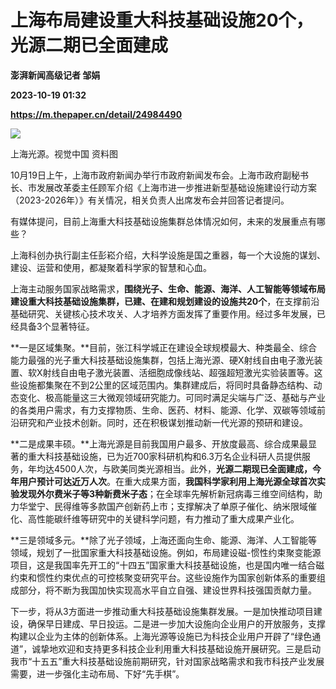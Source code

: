 # 上海布局建设重大科技基础设施20个，光源二期已全面建成
**澎湃新闻高级记者 邹娟**

**2023-10-19 01:32**

**https://m.thepaper.cn/detail/24984490**

![](https://imagecloud.thepaper.cn/thepaper/image/274/727/452.png)

上海光源。视觉中国 资料图

10月19日上午，上海市政府新闻办举行市政府新闻发布会。上海市政府副秘书长、市发展改革委主任顾军介绍《上海市进一步推进新型基础设施建设行动方案（2023-2026年）》有关情况，相关负责人出席发布会并回答记者提问。

有媒体提问，目前上海重大科技基础设施集群总体情况如何，未来的发展重点有哪些？

上海科创办执行副主任彭崧介绍，大科学设施是国之重器，每一个大设施的谋划、建设、运营和使用，都凝聚着科学家的智慧和心血。

上海主动服务国家战略需求，**围绕光子、生命、能源、海洋、人工智能等领域布局建设重大科技基础设施集群，已建、在建和规划建设的设施共20个**，在支撑前沿基础研究、关键核心技术攻关、人才培养方面发挥了重要作用。经过多年发展，已经具备3个显著特征。

**一是区域集聚。**目前，张江科学城正在建设全球规模最大、种类最全、综合能力最强的光子重大科技基础设施集群，包括上海光源、硬X射线自由电子激光装置、软X射线自由电子激光装置、活细胞成像线站、超强超短激光实验装置等。这些设施都集聚在不到2公里的区域范围内。集群建成后，将同时具备静态结构、动态变化、极高能量这三大微观领域研究能力。可同时满足尖端与广泛、基础与产业的各类用户需求，有力支撑物质、生命、医药、材料、能源、化学、双碳等领域前沿研究和产业技术创新。同时，还在积极谋划推动新一代光源的预研和建设。

**二是成果丰硕。**上海光源是目前我国用户最多、开放度最高、综合成果最显著的重大科技基础设施，已为近700家科研机构和6.3万名企业科研人员提供服务，年均达4500人次，与欧美同类光源相当。此外，**光源二期现已全面建成，今年用户预计可达近万人次**。在重大成果方面，**我国科学家利用上海光源全球首次实验发现外尔费米子等3种新费米子态**；在全球率先解析新冠病毒三维空间结构，助力华堂宁、民得维等多款国产创新药上市；支撑解决了单原子催化、纳米限域催化、高性能碳纤维等研究中的关键科学问题，有力推动了重大成果产业化。

**三是领域多元。**除了光子领域，上海还面向生命、能源、海洋、人工智能等领域，规划了一批国家重大科技基础设施。例如，布局建设磁-惯性约束聚变能源项目，这是我国率先开工的“十四五”国家重大科技基础设施，也是国内唯一结合磁约束和惯性约束优点的可控核聚变研究平台。这些设施作为国家创新体系的重要组成部分，将不断为我国加快实现高水平自立自强、建设世界科技强国贡献力量。

下一步，将从3方面进一步推动重大科技基础设施集群发展。一是加快推动项目建设，确保早日建成、早日投运。二是进一步加大设施向企业用户的开放服务，支撑构建以企业为主体的创新体系。上海光源等设施已为科技企业用户开辟了“绿色通道”，诚挚地欢迎和支持更多科技企业利用重大科技基础设施开展研究。三是启动我市“十五五”重大科技基础设施前期研究，针对国家战略需求和我市科技产业发展需要，进一步强化主动布局、下好“先手棋”。